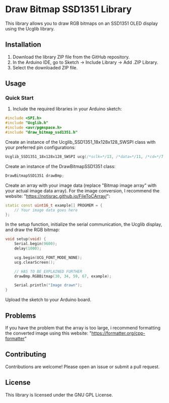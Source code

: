 # Draw Bitmap SSD1351 Library

This library allows you to draw RGB bitmaps on an SSD1351 OLED display using the Ucglib library.

## Installation

1. Download the library ZIP file from the GitHub repository.
2. In the Arduino IDE, go to Sketch -> Include Library -> Add .ZIP Library.
3. Select the downloaded ZIP file.

## Usage

### Quick Start

1. Include the required libraries in your Arduino sketch:

```cpp
#include <SPI.h>
#include "Ucglib.h"
#include <avr/pgmspace.h>
#include "draw_bitmap_ssd1351.h"
```
Create an instance of the Ucglib_SSD1351_18x128x128_SWSPI class with your preferred pin configurations:

```cpp
Ucglib_SSD1351_18x128x128_SWSPI ucg(/*sclk=*/13, /*data=*/11, /*cd=*/7, /*cs=*/10, /*reset=*/8);
```
Create an instance of the DrawBitmapSSD1351 class:

```cpp
DrawBitmapSSD1351 drawBmp;
```
Create an array with your image data (replace "Bitmap image array" with your actual image data array). 
For the image conversion, I recommend the website: "https://notisrac.github.io/FileToCArray/":

```cpp
static const uint16_t example[] PROGMEM = {
    // Your image data goes here
};
```
In the setup function, initialize the serial communication, the Ucglib display, and draw the RGB bitmap:

```cpp
void setup(void) {
    Serial.begin(9600);
    delay(1000);

    ucg.begin(UCG_FONT_MODE_NONE);
    ucg.clearScreen();

    // HAS TO BE EXPLAINED FURTHER
    drawBmp.RGBBitmap(30, 34, 59, 67, example);

    Serial.println("Image drawn");
}
```
Upload the sketch to your Arduino board.

## Problems
If you have the problem that the array is too large, i recommend formatting the converted image using this website: "https://formatter.org/cpp-formatter"

## Contributing
Contributions are welcome! Please open an issue or submit a pull request.

## License
This library is licensed under the GNU GPL License.
